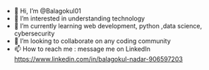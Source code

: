 - 👋 Hi, I’m @Balagokul01
- 👀 I’m interested in understanding technology
- 🌱 I’m currently learning web development, python ,data science, cybersecurity 
- 💞️ I’m looking to collaborate on any coding community 
- 📫 How to reach me : message me on LinkedIn https://www.linkedin.com/in/balagokul-nadar-906597203
<!---
Balagokul01/Balagokul01 is a ✨ special ✨ repository because its `README.md` (this file) appears on your GitHub profile.
You can click the Preview link to take a look at your changes.
--->
